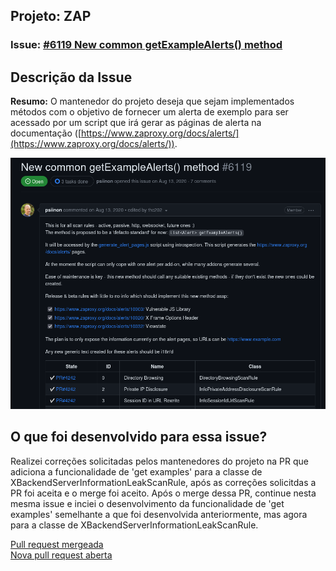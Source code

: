 ## Projeto: ZAP 

### Issue: [#6119 New common getExampleAlerts() method](https://github.com/zaproxy/zaproxy/issues/6119)

## Descrição da Issue

**Resumo:** O mantenedor do projeto deseja que sejam implementados métodos com o objetivo de fornecer um alerta de exemplo para ser acessado por um script que irá gerar as páginas de alerta na documentação ([https://www.zaproxy.org/docs/alerts/](https://www.zaproxy.org/docs/alerts/)).

![Zap: Issue 6119](../../assets/zap-issue-6119.png)

## O que foi desenvolvido para essa issue?

Realizei correções solicitadas pelos mantenedores do projeto na PR que adiciona a funcionalidade de 'get examples' para a classe de XBackendServerInformationLeakScanRule, após as correções solicitdas a PR foi aceita e o merge foi aceito. Após o merge dessa PR, continue nesta mesma issue e inciei o desenvolvimento da funcionalidade de 'get examples' semelhante a que foi desenvolvida anteriormente, mas agora para a classe de XBackendServerInformationLeakScanRule.

[Pull request mergeada](https://github.com/zaproxy/zap-extensions/pull/4677)
<br/>
[Nova pull request aberta](https://github.com/zaproxy/zap-extensions/pull/4706)

